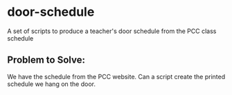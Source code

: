 # door-schedule

A set of scripts to produce a teacher's door schedule from the PCC class schedule

## Problem to Solve:

We have the schedule from the PCC website. Can a script create the printed schedule we hang on the door.
